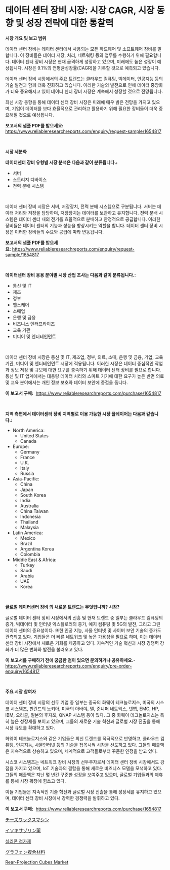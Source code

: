 <p><h1>데이터 센터 장비 시장: 시장 CAGR, 시장 동향 및 성장 전략에 대한 통찰력</h1></p><p><strong>시장 개요 및 보고 범위</strong></p>
<p><p>데이터 센터 장비는 데이터 센터에서 사용되는 모든 하드웨어 및 소프트웨어 장비를 말합니다. 이 장비들은 데이터 저장, 처리, 네트워킹 등의 업무를 수행하기 위해 필요합니다. 데이터 센터 장비 시장은 현재 급격하게 성장하고 있으며, 미래에도 높은 성장이 예상됩니다. 시장은 9.1%의 연평균성장률(CAGR)을 기록할 것으로 예측되고 있습니다.</p><p>데이터 센터 장비 시장에서의 주요 트렌드는 클라우드 컴퓨팅, 빅데이터, 인공지능 등의 기술 발전과 함께 더욱 진화하고 있습니다. 이러한 기술의 발전으로 인해 데이터 중앙화가 더욱 중요해지고 있어 데이터 센터 장비 시장은 계속해서 성장할 것으로 전망됩니다.</p><p>최신 시장 동향을 통해 데이터 센터 장비 시장은 미래에 매우 밝은 전망을 가지고 있으며, 기업이 데이터를 보다 효율적으로 관리하고 활용하기 위해 필요한 장비들이 더욱 중요해질 것으로 예상됩니다.</p></p>
<p><strong>보고서의 샘플 PDF를 받으세요:</strong> <a href="https://www.reliableresearchreports.com/enquiry/request-sample/1654817">https://www.reliableresearchreports.com/enquiry/request-sample/1654817</a></p>
<p>&nbsp;</p>
<p><strong>시장 세분화</strong></p>
<p><strong>데이터센터 장비 유형별 시장 분석은 다음과 같이 분류됩니다.:</strong></p>
<p><ul><li>서버</li><li>스토리지 디바이스</li><li>전력 분배 시스템</li></ul></p>
<p>&nbsp;</p>
<p><p>데이터 센터 장비 시장은 서버, 저장장치, 전력 분배 시스템으로 구분됩니다. 서버는 데이터 처리와 저장을 담당하며, 저장장치는 데이터를 보관하고 유지합니다. 전력 분배 시스템은 데이터 센터 내의 전기를 효율적으로 분배하고 안정적으로 공급합니다. 이러한 장비들은 데이터 센터의 기능과 성능을 향상시키는 역할을 합니다. 데이터 센터 장비 시장은 이러한 장비들의 수요와 공급에 따라 변동됩니다.</p></p>
<p><strong>보고서의 샘플 PDF를 받으세요:</strong>&nbsp;<a href="https://www.reliableresearchreports.com/enquiry/request-sample/1654817">https://www.reliableresearchreports.com/enquiry/request-sample/1654817</a></p>
<p>&nbsp;</p>
<p><strong> 데이터센터 장비 응용 분야별 시장 산업 조사는 다음과 같이 분류됩니다.:</strong></p>
<p><ul><li>통신 및 IT</li><li>제조</li><li>정부</li><li>헬스케어</li><li>소매업</li><li>은행 및 금융</li><li>비즈니스 엔터프라이즈</li><li>교육 기관</li><li>미디어 및 엔터테인먼트</li></ul></p>
<p>&nbsp;</p>
<p><p>데이터 센터 장비 시장은 통신 및 IT, 제조업, 정부, 의료, 소매, 은행 및 금융, 기업, 교육 기관, 미디어 및 엔터테인먼트 시장에 적용됩니다. 이러한 시장은 데이터 중심적인 작업과 정보 저장 및 규모에 대한 요구를 충족하기 위해 데이터 센터 장비를 필요로 합니다. 통신 및 IT 업계에서는 대용량 데이터 처리와 스마트 기기에 대한 요구가 높은 반면 의료 및 교육 분야에서는 개인 정보 보호와 데이터 보안에 중점을 둡니다.</p></p>
<p><strong>이 보고서 구매:</strong>&nbsp; <a href="https://www.reliableresearchreports.com/purchase/1654817">https://www.reliableresearchreports.com/purchase/1654817</a></p>
<p>&nbsp;</p>
<p><strong>지역 측면에서 데이터센터 장비 지역별로 이용 가능한 시장 플레이어는 다음과 같습니다.:</strong></p>
<p><ul>
    <li>
        North America:
        <ul>
            <li>United States</li>
            <li>Canada</li>
        </ul>
    </li>
    <li>
        Europe:
        <ul>
            <li>Germany</li>
            <li>France</li>
            <li>U.K.</li>
            <li>Italy</li>
            <li>Russia</li>
        </ul>
    </li>
    <li>
        Asia-Pacific:
        <ul>
            <li>China</li>
            <li>Japan</li>
            <li>South Korea</li>
            <li>India</li>
            <li>Australia</li>
            <li>China Taiwan</li>
            <li>Indonesia</li>
            <li>Thailand</li>
            <li>Malaysia</li>
        </ul>
    </li>
    <li>
        Latin America:
        <ul>
            <li>Mexico</li>
            <li>Brazil</li>
            <li>Argentina Korea</li>
            <li>Colombia</li>
        </ul>
    </li>
    <li>
        Middle East & Africa:
        <ul>
            <li>Turkey</li>
            <li>Saudi</li>
            <li>Arabia</li>
            <li>UAE</li>
            <li>Korea</li>
        </ul>
    </li>
    </ul></p>
<p>&nbsp;</p>
<p><strong>글로벌 데이터센터 장비 의 새로운 트렌드는 무엇입니까? 시장?</strong></p>
<p><p>글로벌 데이터 센터 장비 시장에서의 신흥 및 현재 트렌드 중 일부는 클라우드 컴퓨팅의 증가, 빅데이터 및 인터넷 익스플로러의 증가, 에지 컴퓨팅 및 5G의 발전, 그리고 그린 데이터 센터의 중요성이다. 또한 인공 지능, 사물 인터넷 및 사이버 보안 기술의 증가도 관측되고 있다. 기업들은 더 빠른 네트워크 및 높은 가용성을 필요로 하며, 이는 데이터 센터 장비 시장에서 새로운 기회를 제공하고 있다. 지속적인 기술 혁신과 시장 경쟁력 강화가 더 많은 변화와 발전을 불러오고 있다.</p></p>
<p><strong>이 보고서를 구매하기 전에 궁금한 점이 있으면 문의하거나 공유하세요.</strong>- <a href="https://www.reliableresearchreports.com/enquiry/pre-order-enquiry/1654817">https://www.reliableresearchreports.com/enquiry/pre-order-enquiry/1654817</a></p>
<p>&nbsp;</p>
<p><strong>주요 시장 참여자</strong></p>
<p><p>데이터 센터 장비 시장의 선두 기업 중 일부는 중국의 화웨이 테크놀로지스, 미국의 시스코 시스템즈, 핀란드의 노키아, 미국의 아바야, 델, 준니퍼 네트웍스, 넷앱, EMC, HP, IBM, 오라클, 일본의 후지쯔, QNAP 시스템 등이 있다. 그 중 화웨이 테크놀로지스는 특히 높은 성장세를 보이고 있으며, 그들의 새로운 기술 혁신과 글로벌 시장 진출을 통해 시장 규모를 확대하고 있다. </p><p>화웨이 테크놀로지스와 같은 기업들은 최신 트렌드를 적극적으로 반영하고, 클라우드 컴퓨팅, 인공지능, 사물인터넷 등의 기술을 접목시켜 시장을 선도하고 있다. 그들의 매출액은 지속적으로 상승하고 있으며, 세계적으로 고객들로부터 꾸준한 인정을 받고 있다. </p><p>시스코 시스템즈는 네트워크 장비 시장의 선두주자로서 데이터 센터 장비 시장에서도 강점을 가지고 있으며, IoT 기술과의 결합을 통해 새로운 비즈니스 모델을 모색하고 있다. 그들의 매출액은 지난 몇 년간 꾸준한 성장을 보여주고 있으며, 글로벌 기업들과의 제휴를 통해 시장 확장에 힘쓰고 있다.</p><p>이들 기업들은 지속적인 기술 혁신과 글로벌 시장 진출을 통해 성장세를 유지하고 있으며, 데이터 센터 장비 시장에서 강력한 경쟁력을 발휘하고 있다.</p></p>
<p><strong>이 보고서 구매:</strong>&nbsp;&nbsp;<a href="https://www.reliableresearchreports.com/purchase/1654817">https://www.reliableresearchreports.com/purchase/1654817</a></p>
<p><p><a href="https://github.com/ReganWisoky2023/Market-Research-Report-List-1/blob/main/803235613939.md">チーズワックスマシン</a></p><p><a href="https://github.com/cbigkbh02719/Market-Research-Report-List-1/blob/main/348531013938.md">イソキサゾリン薬</a></p><p><a href="https://medium.com/@gradyporer56562023/%EC%8B%A4%EB%A6%AC%EC%BD%98-%EC%B2%A8%EA%B0%80%EC%A0%9C-%EC%8B%9C%EC%9E%A5-%EB%B6%84%EC%84%9D-%EA%B8%80%EB%A1%9C%EB%B2%8C-%EC%82%B0%EC%97%85-%EC%A0%84%EB%A7%9D-%EB%B0%8F-%EC%98%88%EC%B8%A1-2024%EB%85%84%EB%B6%80%ED%84%B0-2031%EB%85%84-0b1ca160f2e5">실리콘 첨가제</a></p><p><a href="https://medium.com/@alliegrater55/%E3%82%B0%E3%83%A9%E3%83%95%E3%82%A7%E3%83%B3%E8%A4%87%E5%90%88%E6%9D%90%E5%B8%82%E5%A0%B4%E3%81%AF%E5%B8%82%E5%A0%B4%E3%82%B7%E3%82%A7%E3%82%A2-%E5%B8%82%E5%A0%B4%E3%83%88%E3%83%AC%E3%83%B3%E3%83%89-%E5%B8%82%E5%A0%B4%E6%88%90%E9%95%B7%E3%81%AB%E9%96%A2%E3%81%99%E3%82%8B%E6%83%85%E5%A0%B1%E3%82%92%E6%8F%90%E4%BE%9B%E3%81%97%E3%81%BE%E3%81%99-780784793eac">グラフェン複合材料</a></p><p><a href="https://github.com/provorikovar/Market-Research-Report-List-3/blob/main/rear-projection-cubes-market.md">Rear-Projection Cubes Market</a></p></p>
